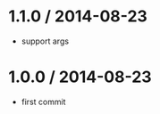 
1.1.0 / 2014-08-23
==================

 * support args

1.0.0 / 2014-08-23
==================

 * first commit
